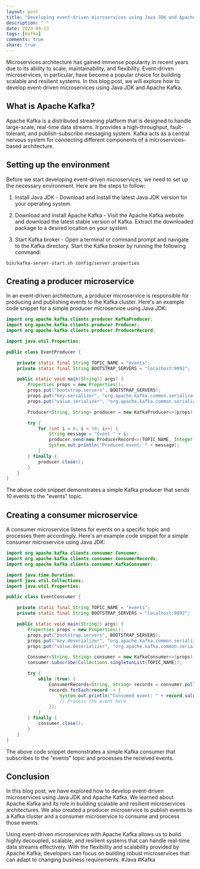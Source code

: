 ```yaml
---
layout: post
title: "Developing event-driven microservices using Java JDK and Apache Kafka"
description: " "
date: 2023-09-13
tags: [Kafka]
comments: true
share: true
---
```


Microservices architecture has gained immense popularity in recent years due to its ability to scale, maintainability, and flexibility. Event-driven microservices, in particular, have become a popular choice for building scalable and resilient systems. In this blog post, we will explore how to develop event-driven microservices using Java JDK and Apache Kafka.

## What is Apache Kafka?

Apache Kafka is a distributed streaming platform that is designed to handle large-scale, real-time data streams. It provides a high-throughput, fault-tolerant, and publish-subscribe messaging system. Kafka acts as a central nervous system for connecting different components of a microservices-based architecture.

## Setting up the environment

Before we start developing event-driven microservices, we need to set up the necessary environment. Here are the steps to follow:

1. Install Java JDK - Download and install the latest Java JDK version for your operating system.

2. Download and install Apache Kafka - Visit the Apache Kafka website and download the latest stable version of Kafka. Extract the downloaded package to a desired location on your system.

3. Start Kafka broker - Open a terminal or command prompt and navigate to the Kafka directory. Start the Kafka broker by running the following command:

```
bin/kafka-server-start.sh config/server.properties
```

## Creating a producer microservice

In an event-driven architecture, a producer microservice is responsible for producing and publishing events to the Kafka cluster. Here's an example code snippet for a simple producer microservice using Java JDK:

```java
import org.apache.kafka.clients.producer.KafkaProducer;
import org.apache.kafka.clients.producer.Producer;
import org.apache.kafka.clients.producer.ProducerRecord;

import java.util.Properties;

public class EventProducer {

    private static final String TOPIC_NAME = "events";
    private static final String BOOTSTRAP_SERVERS = "localhost:9092";

    public static void main(String[] args) {
        Properties props = new Properties();
        props.put("bootstrap.servers", BOOTSTRAP_SERVERS);
        props.put("key.serializer", "org.apache.kafka.common.serialization.StringSerializer");
        props.put("value.serializer", "org.apache.kafka.common.serialization.StringSerializer");

        Producer<String, String> producer = new KafkaProducer<>(props);

        try {
            for (int i = 0; i < 10; i++) {
                String message = "Event " + i;
                producer.send(new ProducerRecord<>(TOPIC_NAME, Integer.toString(i), message));
                System.out.println("Produced event: " + message);
            }
        } finally {
            producer.close();
        }
    }
}
```

The above code snippet demonstrates a simple Kafka producer that sends 10 events to the "events" topic.

## Creating a consumer microservice

A consumer microservice listens for events on a specific topic and processes them accordingly. Here's an example code snippet for a simple consumer microservice using Java JDK:

```java
import org.apache.kafka.clients.consumer.Consumer;
import org.apache.kafka.clients.consumer.ConsumerRecords;
import org.apache.kafka.clients.consumer.KafkaConsumer;

import java.time.Duration;
import java.util.Collections;
import java.util.Properties;

public class EventConsumer {

    private static final String TOPIC_NAME = "events";
    private static final String BOOTSTRAP_SERVERS = "localhost:9092";

    public static void main(String[] args) {
        Properties props = new Properties();
        props.put("bootstrap.servers", BOOTSTRAP_SERVERS);
        props.put("key.deserializer", "org.apache.kafka.common.serialization.StringDeserializer");
        props.put("value.deserializer", "org.apache.kafka.common.serialization.StringDeserializer");

        Consumer<String, String> consumer = new KafkaConsumer<>(props);
        consumer.subscribe(Collections.singletonList(TOPIC_NAME));

        try {
            while (true) {
                ConsumerRecords<String, String> records = consumer.poll(Duration.ofMillis(100));
                records.forEach(record -> {
                    System.out.println("Consumed event: " + record.value());
                    // Process the event here
                });
            }
        } finally {
            consumer.close();
        }
    }
}
```

The above code snippet demonstrates a simple Kafka consumer that subscribes to the "events" topic and processes the received events.

## Conclusion

In this blog post, we have explored how to develop event-driven microservices using Java JDK and Apache Kafka. We learned about Apache Kafka and its role in building scalable and resilient microservices architectures. We also created a producer microservice to publish events to a Kafka cluster and a consumer microservice to consume and process those events.

Using event-driven microservices with Apache Kafka allows us to build highly decoupled, scalable, and resilient systems that can handle real-time data streams effectively. With the flexibility and scalability provided by Apache Kafka, developers can focus on building robust microservices that can adapt to changing business requirements. #Java #Kafka
